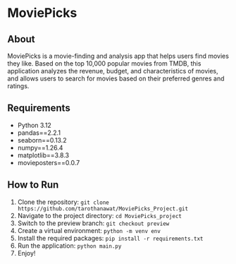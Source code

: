 # MoviePicks

## About
MoviePicks is a movie-finding and analysis app that helps users find movies they like. Based on the top 10,000 popular movies from TMDB, this application analyzes the revenue, budget, and characteristics of movies, and allows users to search for movies based on their preferred genres and ratings.

## Requirements
- Python 3.12
- pandas==2.2.1
- seaborn==0.13.2
- numpy==1.26.4
- matplotlib==3.8.3
- movieposters==0.0.7

## How to Run
1. Clone the repository: `git clone https://github.com/tarothanawat/MoviePicks_Project.git`
2. Navigate to the project directory: `cd MoviePicks_project`
3. Switch to the preview branch: `git checkout preview`
4. Create a virtual environment: `python -m venv env`
5. Install the required packages: `pip install -r requirements.txt`
6. Run the application: `python main.py`
7. Enjoy!
